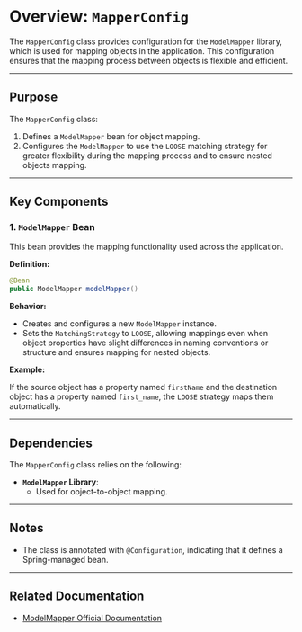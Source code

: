 # Overview: `MapperConfig`

The `MapperConfig` class provides configuration for the `ModelMapper` library, which is used for mapping objects in the application. This configuration ensures that the mapping process between objects is flexible and efficient.

---

## Purpose

The `MapperConfig` class:

1. Defines a `ModelMapper` bean for object mapping.
2. Configures the `ModelMapper` to use the `LOOSE` matching strategy for greater flexibility during the mapping process and to ensure nested objects mapping.

---

## Key Components

### 1. `ModelMapper` Bean

This bean provides the mapping functionality used across the application.

**Definition:**

```java
@Bean
public ModelMapper modelMapper()
```

**Behavior:**

- Creates and configures a new `ModelMapper` instance.
- Sets the `MatchingStrategy` to `LOOSE`, allowing mappings even when object properties have slight differences in naming conventions or structure and ensures mapping for nested objects.

**Example:**

If the source object has a property named `firstName` and the destination object has a property named `first_name`, the `LOOSE` strategy maps them automatically.

---

## Dependencies

The `MapperConfig` class relies on the following:

- **`ModelMapper` Library**:
    - Used for object-to-object mapping.
 
---

## Notes

- The class is annotated with `@Configuration`, indicating that it defines a Spring-managed bean.

---

## Related Documentation

- [ModelMapper Official Documentation](http://modelmapper.org/)